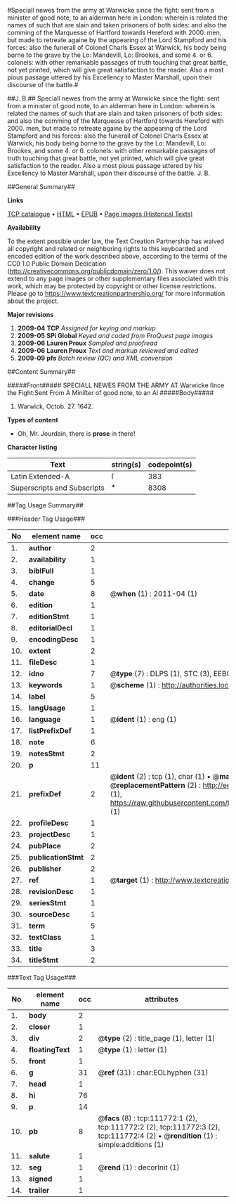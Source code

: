 #Speciall newes from the army at Warwicke since the fight: sent from a minister of good note, to an alderman here in London: wherein is related the names of such that are slain and taken prisoners of both sides: and also the comming of the Marquesse of Hartford towards Hereford with 2000. men, but made to retreate againe by the appearing of the Lord Stampford and his forces: also the funerall of Colonel Charls Essex at Warwick, his body being borne to the grave by the Lo: Mandevill, Lo: Brookes, and some 4. or 6. colonels: with other remarkable passages of truth touching that great battle, not yet printed, which will give great satisfaction to the reader. Also a most pious passage uttered by his Excellency to Master Marshall, upon their discourse of the battle.#

##J. B.##
Speciall newes from the army at Warwicke since the fight: sent from a minister of good note, to an alderman here in London: wherein is related the names of such that are slain and taken prisoners of both sides: and also the comming of the Marquesse of Hartford towards Hereford with 2000. men, but made to retreate againe by the appearing of the Lord Stampford and his forces: also the funerall of Colonel Charls Essex at Warwick, his body being borne to the grave by the Lo: Mandevill, Lo: Brookes, and some 4. or 6. colonels: with other remarkable passages of truth touching that great battle, not yet printed, which will give great satisfaction to the reader. Also a most pious passage uttered by his Excellency to Master Marshall, upon their discourse of the battle.
J. B.

##General Summary##

**Links**

[TCP catalogue](http://www.ota.ox.ac.uk/tcp/)  • 
[HTML](http://tei.it.ox.ac.uk/tcp/Texts-HTML/free/A76/A76176.html)  • 
[EPUB](http://tei.it.ox.ac.uk/tcp/Texts-EPUB/free/A76/A76176.epub) • 
[Page images (Historical Texts)](https://historicaltexts.jisc.ac.uk/eebo-99859677e)

**Availability**

To the extent possible under law, the Text Creation Partnership has waived all copyright and related or neighboring rights to this keyboarded and encoded edition of the work described above, according to the terms of the CC0 1.0 Public Domain Dedication (http://creativecommons.org/publicdomain/zero/1.0/). This waiver does not extend to any page images or other supplementary files associated with this work, which may be protected by copyright or other license restrictions. Please go to https://www.textcreationpartnership.org/ for more information about the project.

**Major revisions**

1. __2009-04__ __TCP__ *Assigned for keying and markup*
1. __2009-05__ __SPi Global__ *Keyed and coded from ProQuest page images*
1. __2009-06__ __Lauren Proux__ *Sampled and proofread*
1. __2009-06__ __Lauren Proux__ *Text and markup reviewed and edited*
1. __2009-09__ __pfs__ *Batch review (QC) and XML conversion*

##Content Summary##

#####Front#####
SPECIALL NEWES FROM THE ARMY AT Warwicke ſince the Fight:Sent From A Miniſter of good note, to an Al
#####Body#####

1. Warwick, Octob. 27. 1642.

**Types of content**

  * Oh, Mr. Jourdain, there is **prose** in there!

**Character listing**


|Text|string(s)|codepoint(s)|
|---|---|---|
|Latin Extended-A|ſ|383|
|Superscripts             and Subscripts|⁴|8308|

##Tag Usage Summary##

###Header Tag Usage###

|No|element name|occ|attributes|
|---|---|---|---|
|1.|__author__|2||
|2.|__availability__|1||
|3.|__biblFull__|1||
|4.|__change__|5||
|5.|__date__|8| @__when__ (1) : 2011-04 (1)|
|6.|__edition__|1||
|7.|__editionStmt__|1||
|8.|__editorialDecl__|1||
|9.|__encodingDesc__|1||
|10.|__extent__|2||
|11.|__fileDesc__|1||
|12.|__idno__|7| @__type__ (7) : DLPS (1), STC (3), EEBO-CITATION (1), PROQUEST (1), VID (1)|
|13.|__keywords__|1| @__scheme__ (1) : http://authorities.loc.gov/ (1)|
|14.|__label__|5||
|15.|__langUsage__|1||
|16.|__language__|1| @__ident__ (1) : eng (1)|
|17.|__listPrefixDef__|1||
|18.|__note__|6||
|19.|__notesStmt__|2||
|20.|__p__|11||
|21.|__prefixDef__|2| @__ident__ (2) : tcp (1), char (1)  •  @__matchPattern__ (2) : ([0-9\-]+):([0-9IVX]+) (1), (.+) (1)  •  @__replacementPattern__ (2) : http://eebo.chadwyck.com/downloadtiff?vid=$1&page=$2 (1), https://raw.githubusercontent.com/textcreationpartnership/Texts/master/tcpchars.xml#$1 (1)|
|22.|__profileDesc__|1||
|23.|__projectDesc__|1||
|24.|__pubPlace__|2||
|25.|__publicationStmt__|2||
|26.|__publisher__|2||
|27.|__ref__|1| @__target__ (1) : http://www.textcreationpartnership.org/docs/. (1)|
|28.|__revisionDesc__|1||
|29.|__seriesStmt__|1||
|30.|__sourceDesc__|1||
|31.|__term__|5||
|32.|__textClass__|1||
|33.|__title__|3||
|34.|__titleStmt__|2||


###Text Tag Usage###

|No|element name|occ|attributes|
|---|---|---|---|
|1.|__body__|2||
|2.|__closer__|1||
|3.|__div__|2| @__type__ (2) : title_page (1), letter (1)|
|4.|__floatingText__|1| @__type__ (1) : letter (1)|
|5.|__front__|1||
|6.|__g__|31| @__ref__ (31) : char:EOLhyphen (31)|
|7.|__head__|1||
|8.|__hi__|76||
|9.|__p__|14||
|10.|__pb__|8| @__facs__ (8) : tcp:111772:1 (2), tcp:111772:2 (2), tcp:111772:3 (2), tcp:111772:4 (2)  •  @__rendition__ (1) : simple:additions (1)|
|11.|__salute__|1||
|12.|__seg__|1| @__rend__ (1) : decorInit (1)|
|13.|__signed__|1||
|14.|__trailer__|1||
